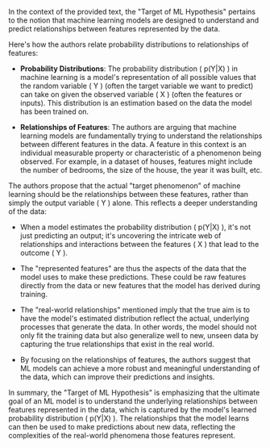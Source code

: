 In the context of the provided text, the "Target of ML Hypothesis" pertains to the notion that machine learning models are designed to understand and predict relationships between features represented by the data.

Here's how the authors relate probability distributions to relationships of features:

- **Probability Distributions**: The probability distribution \( p(Y|X) \) in machine learning is a model's representation of all possible values that the random variable \( Y \) (often the target variable we want to predict) can take on given the observed variable \( X \) (often the features or inputs). This distribution is an estimation based on the data the model has been trained on.

- **Relationships of Features**: The authors are arguing that machine learning models are fundamentally trying to understand the relationships between different features in the data. A feature in this context is an individual measurable property or characteristic of a phenomenon being observed. For example, in a dataset of houses, features might include the number of bedrooms, the size of the house, the year it was built, etc.

The authors propose that the actual "target phenomenon" of machine learning should be the relationships between these features, rather than simply the output variable \( Y \) alone. This reflects a deeper understanding of the data:

- When a model estimates the probability distribution \( p(Y|X) \), it's not just predicting an output; it's uncovering the intricate web of relationships and interactions between the features \( X \) that lead to the outcome \( Y \).

- The "represented features" are thus the aspects of the data that the model uses to make these predictions. These could be raw features directly from the data or new features that the model has derived during training.

- The "real-world relationships" mentioned imply that the true aim is to have the model's estimated distribution reflect the actual, underlying processes that generate the data. In other words, the model should not only fit the training data but also generalize well to new, unseen data by capturing the true relationships that exist in the real world.

- By focusing on the relationships of features, the authors suggest that ML models can achieve a more robust and meaningful understanding of the data, which can improve their predictions and insights.

In summary, the "Target of ML Hypothesis" is emphasizing that the ultimate goal of an ML model is to understand the underlying relationships between features represented in the data, which is captured by the model's learned probability distribution \( p(Y|X) \). The relationships that the model learns can then be used to make predictions about new data, reflecting the complexities of the real-world phenomena those features represent.


